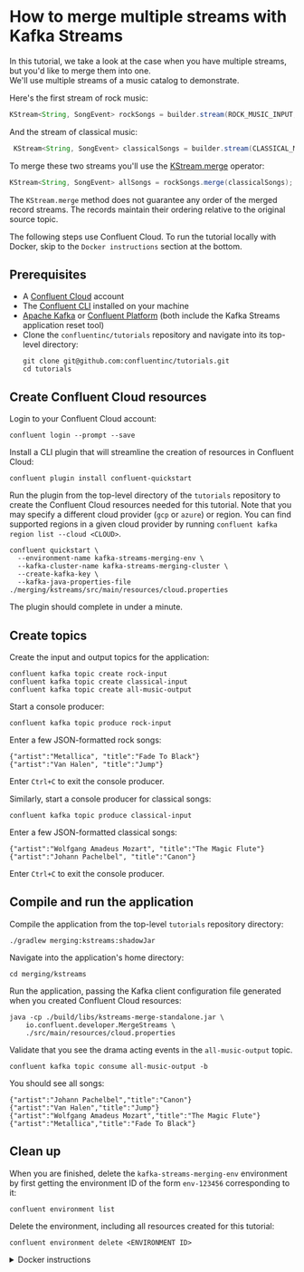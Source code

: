 <!-- title: How to merge multiple streams with Kafka Streams -->
<!-- description: In this tutorial, learn how to merge multiple streams with Kafka Streams, with step-by-step instructions and supporting code. -->

# How to merge multiple streams with Kafka Streams

In this tutorial, we take a look at the case when you have multiple streams, but you'd like to merge them into one.  
We'll use multiple streams of a music catalog to demonstrate.

Here's the first stream of rock music:

```java
KStream<String, SongEvent> rockSongs = builder.stream(ROCK_MUSIC_INPUT, Consumed.with(stringSerde, songEventSerde));
```

And the stream of classical music:

```java
 KStream<String, SongEvent> classicalSongs = builder.stream(CLASSICAL_MUSIC_INPUT, Consumed.with(stringSerde, songEventSerde));
```

To merge these two streams you'll use the [KStream.merge](https://javadoc.io/static/org.apache.kafka/kafka-streams/3.6.1/org/apache/kafka/streams/kstream/KStream.html#merge-org.apache.kafka.streams.kstream.KStream-) operator:

```java
KStream<String, SongEvent> allSongs = rockSongs.merge(classicalSongs);
```
The `KStream.merge` method does not guarantee any order of the merged record streams.  The records maintain their ordering relative to the original source topic.

The following steps use Confluent Cloud. To run the tutorial locally with Docker, skip to the `Docker instructions` section at the bottom.

## Prerequisites

* A [Confluent Cloud](https://confluent.cloud/signup) account
* The [Confluent CLI](https://docs.confluent.io/confluent-cli/current/install.html) installed on your machine
* [Apache Kafka](https://kafka.apache.org/downloads) or [Confluent Platform](https://docs.confluent.io/platform/current/installation/installing_cp/zip-tar.html) (both include the Kafka Streams application reset tool)
* Clone the `confluentinc/tutorials` repository and navigate into its top-level directory:
  ```shell
  git clone git@github.com:confluentinc/tutorials.git
  cd tutorials
  ```

## Create Confluent Cloud resources

Login to your Confluent Cloud account:

```shell
confluent login --prompt --save
```

Install a CLI plugin that will streamline the creation of resources in Confluent Cloud:

```shell
confluent plugin install confluent-quickstart
```

Run the plugin from the top-level directory of the `tutorials` repository to create the Confluent Cloud resources needed for this tutorial. Note that you may specify a different cloud provider (`gcp` or `azure`) or region. You can find supported regions in a given cloud provider by running `confluent kafka region list --cloud <CLOUD>`.

```shell
confluent quickstart \
  --environment-name kafka-streams-merging-env \
  --kafka-cluster-name kafka-streams-merging-cluster \
  --create-kafka-key \
  --kafka-java-properties-file ./merging/kstreams/src/main/resources/cloud.properties
```

The plugin should complete in under a minute.

## Create topics

Create the input and output topics for the application:

```shell
confluent kafka topic create rock-input
confluent kafka topic create classical-input
confluent kafka topic create all-music-output
```

Start a console producer:

```shell
confluent kafka topic produce rock-input
```

Enter a few JSON-formatted rock songs:

```plaintext
{"artist":"Metallica", "title":"Fade To Black"}
{"artist":"Van Halen", "title":"Jump"}
```

Enter `Ctrl+C` to exit the console producer.

Similarly, start a console producer for classical songs:

```shell
confluent kafka topic produce classical-input
```

Enter a few JSON-formatted classical songs:

```plaintext
{"artist":"Wolfgang Amadeus Mozart", "title":"The Magic Flute"}
{"artist":"Johann Pachelbel", "title":"Canon"}
```

Enter `Ctrl+C` to exit the console producer.

## Compile and run the application

Compile the application from the top-level `tutorials` repository directory:

```shell
./gradlew merging:kstreams:shadowJar
```

Navigate into the application's home directory:

```shell
cd merging/kstreams
```

Run the application, passing the Kafka client configuration file generated when you created Confluent Cloud resources:

```shell
java -cp ./build/libs/kstreams-merge-standalone.jar \
    io.confluent.developer.MergeStreams \
    ./src/main/resources/cloud.properties
```

Validate that you see the drama acting events in the `all-music-output` topic.


```shell
confluent kafka topic consume all-music-output -b
```

You should see all songs:

```shell
{"artist":"Johann Pachelbel","title":"Canon"}
{"artist":"Van Halen","title":"Jump"}
{"artist":"Wolfgang Amadeus Mozart","title":"The Magic Flute"}
{"artist":"Metallica","title":"Fade To Black"}
```

## Clean up

When you are finished, delete the `kafka-streams-merging-env` environment by first getting the environment ID of the form `env-123456` corresponding to it:

```shell
confluent environment list
```

Delete the environment, including all resources created for this tutorial:

```shell
confluent environment delete <ENVIRONMENT ID>
```

<details>
  <summary>Docker instructions</summary>

  ## Prerequisites

  * Docker running via [Docker Desktop](https://docs.docker.com/desktop/) or [Docker Engine](https://docs.docker.com/engine/install/)
  * [Docker Compose](https://docs.docker.com/compose/install/). Ensure that the command `docker compose version` succeeds.
  * Clone the `confluentinc/tutorials` repository and navigate into its top-level directory:
    ```shell
    git clone git@github.com:confluentinc/tutorials.git
    cd tutorials
    ```

  ## Start Kafka in Docker

  Start Kafka with the following command run from the top-level `tutorials` repository directory:

  ```shell
  docker compose -f ./docker/docker-compose-kafka.yml up -d
  ```

  ## Create topics

  Open a shell in the broker container:

  ```shell
  docker exec -it broker /bin/bash
  ```

  Create the input and output topics for the application:

  ```shell
  kafka-topics --bootstrap-server localhost:9092 --create --topic rock-input
  kafka-topics --bootstrap-server localhost:9092 --create --topic classical-input
  kafka-topics --bootstrap-server localhost:9092 --create --topic all-music-output
  ```

  Start a console producer:

  ```shell
  kafka-console-producer --bootstrap-server localhost:9092 --topic rock-input
  ```

  Enter a few JSON-formatted rock songs:

  ```plaintext
  {"artist":"Metallica", "title":"Fade To Black"}
  {"artist":"Van Halen", "title":"Jump"}
  ```
  
  Enter `Ctrl+C` to exit the console producer.

  Similarly, start a console producer for classical songs:

  ```shell
  kafka-console-producer --bootstrap-server localhost:9092 --topic classical-input
  ```

  Enter a few JSON-formatted classical songs:

  ```plaintext
  {"artist":"Wolfgang Amadeus Mozart", "title":"The Magic Flute"}
  {"artist":"Johann Pachelbel", "title":"Canon"}
  ```

  Enter `Ctrl+C` to exit the console producer.

  ## Compile and run the application

  On your local machine, compile the app:

  ```shell
  ./gradlew merging:kstreams:shadowJar
  ```

 Navigate into the application's home directory:

  ```shell
  cd merging/kstreams
  ```

  Run the application, passing the `local.properties` Kafka client configuration file that points to the broker's bootstrap servers endpoint at `localhost:9092`:

  ```shell
  java -cp ./build/libs/kstreams-merge-standalone.jar \
      io.confluent.developer.MergeStreams \
      ./src/main/resources/local.properties
  ```

 Validate that you see all songs in the `all-music-output` topic. In the broker container shell:

  ```shell
  kafka-console-consumer --bootstrap-server localhost:9092 --topic all-music-output --from-beginning
  ```

 You should see all songs:

  ```shell
  {"artist":"Metallica","title":"Fade To Black"}
  {"artist":"Van Halen","title":"Jump"}
  {"artist":"Wolfgang Amadeus Mozart","title":"The Magic Flute"}
  {"artist":"Johann Pachelbel","title":"Canon"}
  ```

  ## Clean up

  From your local machine, stop the broker container:

  ```shell
  docker compose -f ./docker/docker-compose-kafka.yml down
  ```
</details>
